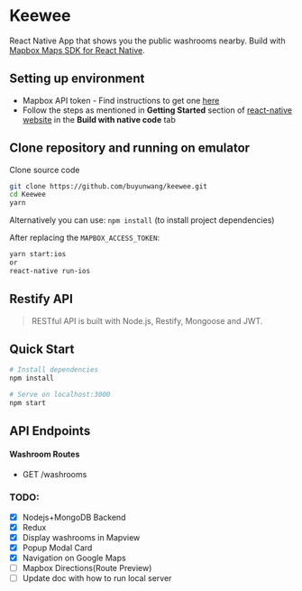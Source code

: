 # Keewee

React Native App that shows you the public washrooms nearby. Build with [Mapbox Maps SDK for React Native](https://github.com/mapbox/react-native-mapbox-gl).

## Setting up environment
- Mapbox API token - Find instructions to get one [here](https://www.mapbox.com/help/how-access-tokens-work/)
- Follow the steps as mentioned in **Getting Started** section of [react-native website](http://facebook.github.io/react-native/docs/getting-started.html) in the **Build with native code** tab

## Clone repository and running on emulator

Clone source code

```sh
git clone https://github.com/buyunwang/keewee.git
cd Keewee
yarn
```
Alternatively you can use:
```npm install``` (to install project dependencies)

After replacing the `MAPBOX_ACCESS_TOKEN`:

```sh
yarn start:ios
or
react-native run-ios
```

## Restify API

> RESTful API is built with Node.js, Restify, Mongoose and JWT. 

## Quick Start

```bash
# Install dependencies
npm install

# Serve on localhost:3000
npm start
```

## API Endpoints

#### Washroom Routes

- GET /washrooms

### TODO:
- [x] Nodejs+MongoDB Backend
- [x] Redux
- [x] Display washrooms in Mapview
- [x] Popup Modal Card
- [x] Navigation on Google Maps
- [ ] Mapbox Directions(Route Preview)
- [ ] Update doc with how to run local server
